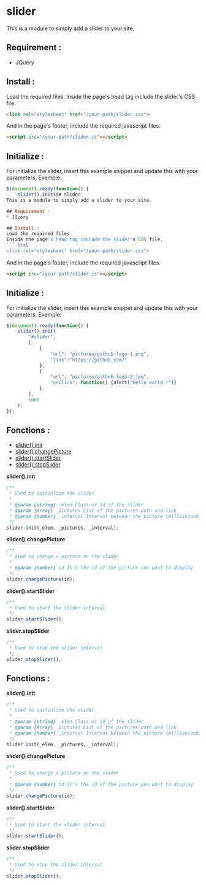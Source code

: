 # slider
This is a module to simply add a slider to your site.

## Requirement :
* JQuery

## Install :
Load the required files.
Inside the page's head tag include the slider's CSS file.
``` html
<link rel="stylesheet" href="/your-path/slider.css">
```

And in the page's footer, include the required javascript files.
``` html
<script src="/your-path/slider.js"></script>
```

## Initialize :
For initialize the slider, insert this example snippet and update this with your parameters.
Exemple: 
``` js
$(document).ready(function() {
    slider().init(a# slider
This is a module to simply add a slider to your site.

## Requirement :
* JQuery

## Install :
Load the required files.
Inside the page's head tag include the slider's CSS file.
``` html
<link rel="stylesheet" href="/your-path/slider.css">
```

And in the page's footer, include the required javascript files.
``` html
<script src="/your-path/slider.js"></script>
```

## Initialize :
For initialize the slider, insert this example snippet and update this with your parameters.
Exemple: 
``` js
$(document).ready(function() {
    slider().init(
        "#slider", 
        [
            {
                "url": "pictures/github-logo-1.png", 
                "link":"https://github.com/"
            }, 
            {
                "url": "pictures/github-logo-2.jpg", 
                "onClick": function() {alert("Hello world !")}
            }
        ],
        5000
    );
});
```

## Fonctions :
- [slider().init](#init)
- [slider().changePicture](#changePicture)
- [slider().startSlider](#startSlider)
- [slider().stopSlider](#stopSlider)

__slider().init__ <a name="init"></a>
``` js
/**
 * Used to initialize the slider
 *
 * @param {string} _elem Class or id of the slider
 * @param {Array} _pictures List of the pictures path and link
 * @param {number} _interval Interval between the picture (millisecond)
 */
slider.init(_elem, _pictures, _interval);
```

__slider().changePicture__ <a name="changePicture"></a>
``` js
/**
 * Used to change a picture on the slider
 *
 * @param {number} id It's the id of the picture you want to display
 */
slider.changePicture(id);
```

__slider().startSlider__ <a name="startSlider"></a>
``` js
/**
 * Used to start the slider interval
 */
slider.startSlider();
```

__slider.stopSlider__ <a name="stopSlider"></a>
``` js
/**
 * Used to stop the slider interval
 */
slider.stopSlider();
```

## Fonctions :
__slider().init__
``` js
/**
 * Used to initialize the slider
 *
 * @param {string} _elem Class or id of the slider
 * @param {Array} _pictures List of the pictures path and link
 * @param {number} _interval Interval between the picture (millisecond)
 */
slider.init(_elem, _pictures, _interval);
```

__slider().changePicture__
``` js
/**
 * Used to change a picture on the slider
 *
 * @param {number} id It's the id of the picture you want to display
 */
slider.changePicture(id);
```

__slider().startSlider__
``` js
/**
 * Used to start the slider interval
 */
slider.startSlider();
```

__slider.stopSlider__
``` js
/**
 * Used to stop the slider interval
 */
slider.stopSlider();
```